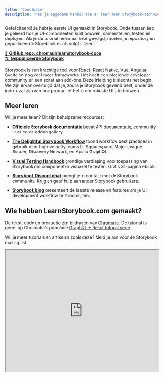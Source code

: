 ```yaml
---
title: 'Conclusie'
description: 'Pas je opgedane kennis toe en leer meer Storybook-technieken'
---
```


Gefeliciteerd! Je hebt je eerste UI gemaakt in Storybook. Ondertussen heb je geleerd hoe je UI-componenten kunt bouwen, samenstellen, testen en deployen. Als je de tutorial helemaal hebt gevolgd, moeten je repository en gepubliceerde Storebook er als volgt uitzien:

[📕 **GitHub repo: chromaui/learnstorybook-code**](https://github.com/chromaui/learnstorybook-code)
<br/>
[🌎 **Gepubliceerde Storybook**](https://clever-banach-415c03.netlify.app/)

Storybook is een krachtige tool voor React, React Native, Vue, Angular, Svelte en nog veel meer frameworks. Het heeft een bloeiende developer community en een schat aan add-ons. Deze inleiding is slechts het begin. We zijn ervan overtuigd dat je, zodra je Storybook gewend bent, onder de indruk zal zijn van hoe productief het is om robuste UI's te bouwen.

## Meer leren

Wil je meer leren? Dit zijn behulpzame recources:

- [**Officiele Storybook documentatie**](https://storybook.js.org/docs/vue/get-started/introduction) bevat API documentatie, community links en de addon gallery.

- [**The Delightful Storybook Workflow**](https://www.chromatic.com/blog/the-delightful-storybook-workflow) toond workflow best practices in gebruik door high-velocity teams bij Squarespace, Major League Soccer, Discovery Network, en Apollo GraphQL.

- [**Visual Testing Handbook**](https://www.learnstorybook.com/visual-testing-handbook/) grondige verdieping voor toepassing van Storybook om componenten visuaeel te testen. Gratis 31-pagina ebook.

- [**Storybook Discord chat**](https://discord.gg/UUt2PJb) brengt je in contact met de Storybook community. Krijg en geef hulp aan ander Storybook gebruikers.

- [**Storybook blog**](https://medium.com/storybookjs) presenteert de laatste release en features om je UI development workflow te stroomlijnen.

## Wie hebben LearnStorybook.com gemaakt?

De tekst, code en productie zijn bijdragen van [Chromatic](https://www.chromatic.com/). De tutorial is geent op Chromatic's populaire [GraphQL + React tutorial serie](https://www.chromatic.com/blog/graphql-react-tutorial-part-1-6).

Wil je meer tutorials en artikelen zoals deze? Meld je aan voor de Storybook mailing list.

<iframe style="height:400px;width:100%;max-width:800px;margin:0px auto;" src="https://upscri.be/d42fc0?as_embed"></iframe>
